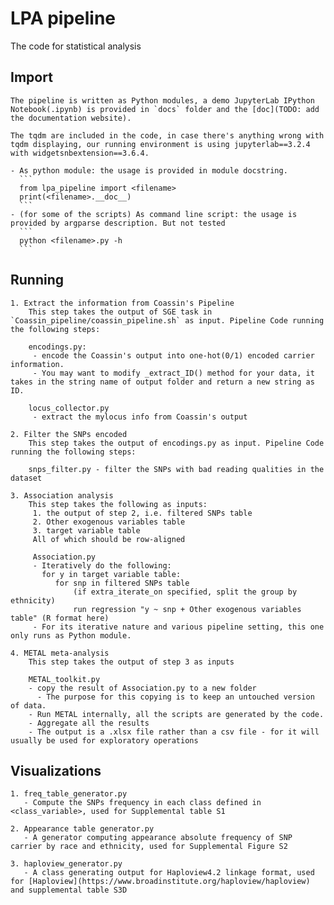 # LPA pipeline

The code for statistical analysis

## Import

    The pipeline is written as Python modules, a demo JupyterLab IPython Notebook(.ipynb) is provided in `docs` folder and the [doc](TODO: add the documentation website).

    The tqdm are included in the code, in case there's anything wrong with tqdm displaying, our running environment is using jupyterlab==3.2.4 with widgetsnbextension==3.6.4.

    - As python module: the usage is provided in module docstring.
      ```
      from lpa_pipeline import <filename>
      print(<filename>.__doc__)
      ```
    - (for some of the scripts) As command line script: the usage is provided by argparse description. But not tested
      ```
      python <filename>.py -h
      ```

## Running

    1. Extract the information from Coassin's Pipeline
        This step takes the output of SGE task in `Coassin_pipeline/coassin_pipeline.sh` as input. Pipeline Code running the following steps:

        encodings.py:
         - encode the Coassin's output into one-hot(0/1) encoded carrier information.
         - You may want to modify _extract_ID() method for your data, it takes in the string name of output folder and return a new string as ID.

        locus_collector.py
         - extract the mylocus info from Coassin's output

    2. Filter the SNPs encoded
        This step takes the output of encodings.py as input. Pipeline Code running the following steps:

        snps_filter.py - filter the SNPs with bad reading qualities in the dataset

    3. Association analysis
        This step takes the following as inputs:
         1. the output of step 2, i.e. filtered SNPs table
         2. Other exogenous variables table
         3. target variable table
         All of which should be row-aligned

         Association.py
         - Iteratively do the following:
           for y in target variable table:
              for snp in filtered SNPs table
                  (if extra_iterate_on specified, split the group by ethnicity)
                  run regression "y ~ snp + Other exogenous variables table" (R format here)
         - For its iterative nature and various pipeline setting, this one only runs as Python module.

    4. METAL meta-analysis
        This step takes the output of step 3 as inputs

        METAL_toolkit.py
        - copy the result of Association.py to a new folder
          - The purpose for this copying is to keep an untouched version of data.
        - Run METAL internally, all the scripts are generated by the code.
        - Aggregate all the results
        - The output is a .xlsx file rather than a csv file - for it will usually be used for exploratory operations

## Visualizations
    1. freq_table_generator.py
       - Compute the SNPs frequency in each class defined in <class_variable>, used for Supplemental table S1

    2. Appearance table generator.py
       - A generator computing appearance absolute frequency of SNP carrier by race and ethnicity, used for Supplemental Figure S2

    3. haploview_generator.py
       - A class generating output for Haploview4.2 linkage format, used for [Haploview](https://www.broadinstitute.org/haploview/haploview) and supplemental table S3D
